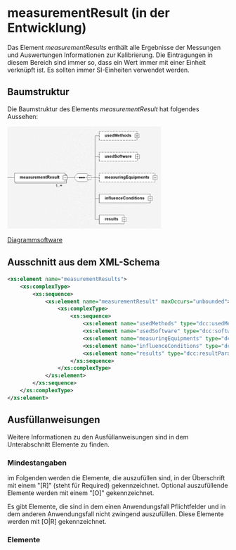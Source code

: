 # measurementResult (in der Entwicklung)

Das Element *measurementResults* enthält alle Ergebnisse der Messungen und Auswertungen 
Informationen zur Kalibrierung. Die Eintragungen in diesem Bereich sind immer so, dass 
ein Wert immer mit einer Einheit verknüpft ist. Es sollten immer SI-Einheiten verwendet 
werden. 

## Baumstruktur

Die Baumstruktur des Elements *measurementResult* hat folgendes Aussehen:

<img src="../../images/measurementResult.png" alt="measurementResult" width="350" />

[Diagrammsoftware](../XSD_diagramviewer.md)

## Ausschnitt aus dem XML-Schema
```xml
<xs:element name="measurementResults">
	<xs:complexType>
		<xs:sequence>
			<xs:element name="measurementResult" maxOccurs="unbounded">
				<xs:complexType>
					<xs:sequence>
						<xs:element name="usedMethods" type="dcc:usedMethodParameter" minOccurs="0"/>
						<xs:element name="usedSoftware" type="dcc:softwareParameter" minOccurs="0"/>
						<xs:element name="measuringEquipments" type="dcc:measuringEquipmentParameter" minOccurs="0"/>
						<xs:element name="influenceConditions" type="dcc:influenceConditionParameter"/>
						<xs:element name="results" type="dcc:resultParameter"/>
					</xs:sequence>
				</xs:complexType>
			</xs:element>
		</xs:sequence>
	</xs:complexType>
</xs:element>
```
## Ausfüllanweisungen

Weitere Informationen zu den Ausfüllanweisungen sind in dem Unterabschnitt Elemente
zu finden.

### Mindestangaben

im Folgenden werden die Elemente, die auszufüllen sind, in der Überschrift mit einem 
"[R]" (steht für Required) gekennzeichnet. Optional auszufüllende Elemente 
werden mit einem "[O]" gekennzeichnet. 

Es gibt Elemente, die sind in dem einen Anwendungsfall Pflichtfelder und in dem anderen 
Anwendungsfall nicht zwingend auszufüllen. Diese Elemente werden mit [O|R] gekennzeichnet.


### Elemente


